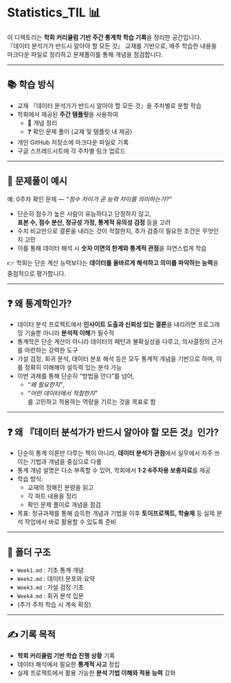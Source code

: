 # Statistics_TIL 📊

이 디렉토리는 **학회 커리큘럼 기반 주간 통계학 학습 기록**을 정리한 공간입니다.  
『데이터 분석가가 반드시 알아야 할 모든 것』 교재를 기반으로, 매주 학습한 내용을 마크다운 파일로 정리하고 문제풀이를 통해 개념을 점검합니다.  

---

## 📚 학습 방식
- 교재 『데이터 분석가가 반드시 알아야 할 모든 것』을 주차별로 분할 학습
- 학회에서 제공된 **주간 템플릿**을 사용하여  
  - 📖 개념 정리  
  - ❓ 확인 문제 풀이 (교재 및 템플릿 내 제공)  
- 개인 GitHub 저장소에 마크다운 파일로 기록  
- 구글 스프레드시트에 각 주차별 링크 업로드  

---

## 📝 문제풀이 예시
예: 0주차 확인 문제 — *“점수 차이가 곧 능력 차이를 의미하는가?”*

- 단순히 점수가 높은 사람이 유능하다고 단정하지 않고,  
  **표본 수, 점수 분산, 정규성 가정, 통계적 유의성 검정** 등을 고려  
- 수치 비교만으로 결론을 내리는 것이 적절한지, 추가 검증이 필요한 조건은 무엇인지 고민  
- 이를 통해 데이터 해석 시 **숫자 이면의 한계와 통계적 관점**을 자연스럽게 학습  

👉 학회는 단순 계산 능력보다는 **데이터를 올바르게 해석하고 의미를 파악하는 능력**을 중점적으로 평가합니다.  

---

## ❓ 왜 통계학인가?
- 데이터 분석 프로젝트에서 **인사이트 도출과 신뢰성 있는 결론**을 내리려면 프로그래밍 기술뿐 아니라 **분석적 이해**가 필수적  
- 통계학은 단순 계산이 아니라 데이터의 패턴과 불확실성을 다루고, 의사결정의 근거를 마련하는 강력한 도구  
- 가설 검정, 회귀 분석, 데이터 분포 해석 등은 모두 통계적 개념을 기반으로 하며, 이를 정확히 이해해야 설득력 있는 분석 가능  
- 이번 과제를 통해 단순히 “방법을 안다”를 넘어,  
  - *“왜 필요한지”*,  
  - *“어떤 데이터에서 적절한지”*  
  를 고민하고 적용하는 역량을 기르는 것을 목표로 함  

---

## ❓ 왜 『데이터 분석가가 반드시 알아야 할 모든 것』인가?
- 단순히 통계 이론만 다루는 책이 아니라, **데이터 분석가 관점**에서 실무에서 자주 쓰이는 기법과 개념을 중심으로 다룸  
- 통계 개념 설명은 다소 부족할 수 있어, 학회에서 **1·2·6주차용 보충자료**를 제공  
- 학습 방식:  
  - 교재의 정해진 분량을 읽고  
  - 각 파트 내용을 정리  
  - 확인 문제 풀이로 개념을 점검  
- 목표: 정규과제를 통해 습득한 개념과 기법을 이후 **토이프로젝트, 학술제** 등 실제 분석 작업에서 바로 활용할 수 있도록 준비  

---

## 📂 폴더 구조
- `Week1.md` : 기초 통계 개념  
- `Week2.md` : 데이터 분포와 요약  
- `Week3.md` : 가설 검정 기초  
- `Week4.md` : 회귀 분석 입문  
- (추가 주차 학습 시 계속 확장)

---

## ✍️ 기록 목적
- **학회 커리큘럼 기반 학습 진행 상황** 기록  
- 데이터 해석에서 필요한 **통계적 사고** 정립  
- 실제 프로젝트에서 활용 가능한 **분석 기법 이해와 적용 능력** 강화
